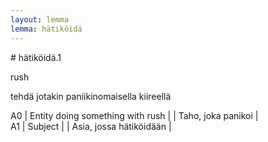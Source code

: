 ```yaml
---
layout: lemma
lemma: hätiköidä
---
```


<div class="sense">
# <span class="sensename">hätiköidä.1</span>

<span class="description">rush</span>

<span class="description">tehdä jotakin paniikinomaisella kiireellä</span>

A0 | Entity doing something with rush |   | Taho, joka panikoi |  
A1 | Subject |   | Asia, jossa hätiköidään |  

</div>

